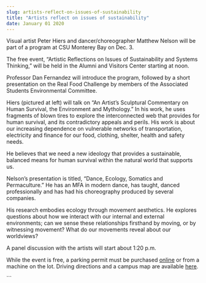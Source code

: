```yaml
---
slug: artists-reflect-on-issues-of-sustainability
title: "Artists reflect on issues of sustainability"
date: January 01 2020
---
```


 
<p>
  Visual artist Peter Hiers and dancer/choreographer Matthew Nelson will be part
  of a program at CSU Monterey Bay on Dec. 3.
</p>
<p>
  The free event, “Artistic Reflections on Issues of Sustainability and Systems
  Thinking,” will be held in the Alumni and Visitors Center starting at noon.
</p>
<p>
  Professor Dan Fernandez will introduce the program, followed by a short
  presentation on the Real Food Challenge by members of the Associated Students
  Environmental Committee.
</p>
<p>
  Hiers &#40;pictured at left&#41; will talk on “An Artist’s Sculptural
  Commentary on Human Survival, the Environment and Mythology.” In his work, he
  uses fragments of blown tires to explore the interconnected web that provides
  for human survival, and its contradictory appeals and perils. His work is
  about our increasing dependence on vulnerable networks of transportation,
  electricity and finance for our food, clothing, shelter, health and safety
  needs.
</p>
<p>
  He believes that we need a new ideology that provides a sustainable, balanced
  means for human survival within the natural world that supports us.
</p>
<p>
  Nelson’s presentation is titled, “Dance, Ecology, Somatics and Permaculture.”
  He has an MFA in modern dance, has taught, danced professionally and has had
  his choreography produced by several companies.
</p>
<p>
  His research embodies ecology through movement aesthetics. He explores
  questions about how we interact with our internal and external environments;
  can we sense these relationships firsthand by moving, or by witnessing
  movement? What do our movements reveal about our worldviews?
</p>
<p>A panel discussion with the artists will start about 1:20 p.m.</p>
<p>
  While the event is free, a parking permit must be purchased
  <a href="https://parking.csumb.edu/buy&#45;permit">online</a> or from a machine
  on the lot. Driving directions and a campus map are available
  <a href="https://csumb.edu/maps">here</a>.
</p>
```
